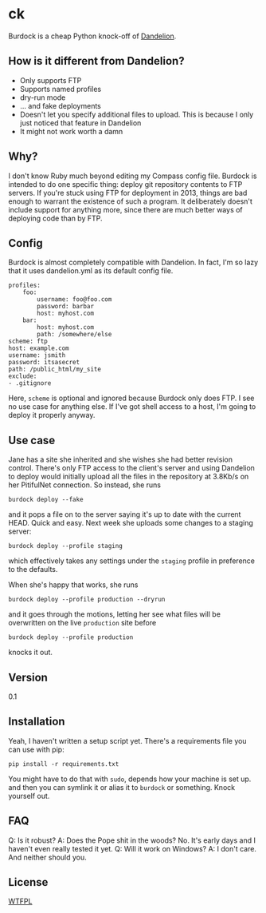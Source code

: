 
ck
=========

Burdock is a cheap Python knock-off of [Dandelion](https://github.com/scttnlsn/dandelion).

How is it different from Dandelion?
--------------------

  - Only supports FTP
  - Supports named profiles
  - dry-run mode
  - ... and fake deployments
  - Doesn't let you specify additional files to upload. This is because I only just noticed that feature in Dandelion
  - It might not work worth a damn

Why?
---

I don't know Ruby much beyond editing my Compass config file.
Burdock is intended to do one specific thing: deploy git repository contents to FTP servers. If you're stuck using FTP for deployment in 2013, things are bad enough to warrant the existence of such a program. It deliberately doesn't include support for anything more, since there are much better ways of deploying code than by FTP.

Config
---

Burdock is almost completely compatible with Dandelion. In fact, I'm so lazy that it uses dandelion.yml as its default config file.

    profiles:
        foo:
            username: foo@foo.com
            password: barbar
            host: myhost.com
        bar:
            host: myhost.com
            path: /somewhere/else
    scheme: ftp
    host: example.com
    username: jsmith 
    password: itsasecret
    path: /public_html/my_site
    exclude:
    - .gitignore

Here, `scheme` is optional and ignored because Burdock only does FTP.
I see no use case for anything else. If I've got shell access to a host, I'm going to deploy it properly anyway.

Use case
---

Jane has a site she inherited and she wishes she had better revision control. There's only FTP access to the client's server and using Dandelion to deploy would initially upload all the files in the repository at 3.8Kb/s on her PitifulNet connection. So instead, she runs

    burdock deploy --fake
and it pops a file on to the server saying it's up to date with the current HEAD. Quick and easy. Next week she uploads some changes to a staging server:

    burdock deploy --profile staging
    
which effectively takes any settings under the `staging` profile in preference to the defaults.

When she's happy that works, she runs

    burdock deploy --profile production --dryrun
    
and it goes through the motions, letting her see what files will be overwritten on the live `production` site before

    burdock deploy --profile production
    
knocks it out.

Version
-

0.1

Installation
--------------

Yeah, I haven't written a setup script yet.
There's a requirements file you can use with pip:

    pip install -r requirements.txt

You might have to do that with `sudo`, depends how your machine is set up.
and then you can symlink it or alias it to `burdock` or something. Knock yourself out.

FAQ
---

  Q: Is it robust?
  A: Does the Pope shit in the woods? No. It's early days and I haven't even really tested it yet.
  Q: Will it work on Windows?
  A: I don't care. And neither should you.

    
License
-

[WTFPL](http://wtfpl.net)
